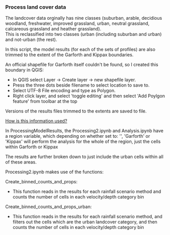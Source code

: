 ### Process land cover data

The landcover data orginally has nine classes (suburban, arable, decidious woodland, freshwater, improved grassland, urban, neutral grassland, calcareous grassland and heather grassland).   
This is reclassified into two classes (urban (including suburban and urban) and not-urban (the rest).

In this script, the model results (for each of the sets of profiles) are also trimmed to the extent of the Garforth and Kippax boundaries.  

An official shapefile for Garforth itself couldn't be found, so I created this boundary in QGIS:  
* In QGIS select Layer -> Create layer -> new shapefile layer.
* Press the three dots beside filename to select location to save to.
* Select UTF-8 File encoding and type as Polygon.
* Right click layer, and select 'toggle editing' and then select 'Add Poylgon feature' from toolbar at the top

Versions of the results files trimmed to the extents are saved to file.

<ins> How is this information used? </ins>

In ProcessingModelResults, the Processing2.ipynb and Analysis.ipynb have a region variable, which depending on whether set to: '', 'Garforth' or 'Kippax' will perform the analysis for the whole of the region, just the cells within Garforth or Kippax

The results are further broken down to just include the urban cells within all of these areas.

Processing2.ipynb makes use of the functions:

Create_binned_counts_and_props:
  * This function reads in the results for each rainfall scenario method and counts the number of cells in each velocity/depth category bin

Create_binned_counts_and_props_urban:
  * This function reads in the results for each rainfall scenario method, and filters out the cells which are the urban landcover category, and then counts the number of cells in each velocity/depth category bin

